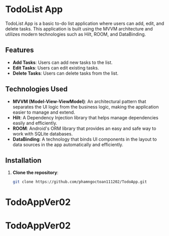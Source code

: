 # TodoList App

TodoList App is a basic to-do list application where users can add, edit, and delete tasks. This application is built using the MVVM architecture and utilizes modern technologies such as Hilt, ROOM, and DataBinding.

## Features

- **Add Tasks**: Users can add new tasks to the list.
- **Edit Tasks**: Users can edit existing tasks.
- **Delete Tasks**: Users can delete tasks from the list.

## Technologies Used

- **MVVM (Model-View-ViewModel)**: An architectural pattern that separates the UI logic from the business logic, making the application easier to manage and extend.
- **Hilt**: A Dependency Injection library that helps manage dependencies easily and efficiently.
- **ROOM**: Android's ORM library that provides an easy and safe way to work with SQLite databases.
- **DataBinding**: A technology that binds UI components in the layout to data sources in the app automatically and efficiently.

## Installation

1. **Clone the repository**:
   ```sh
   git clone https://github.com/phamngoctoan111202/TodoApp.git
# TodoAppVer02
# TodoAppVer02
